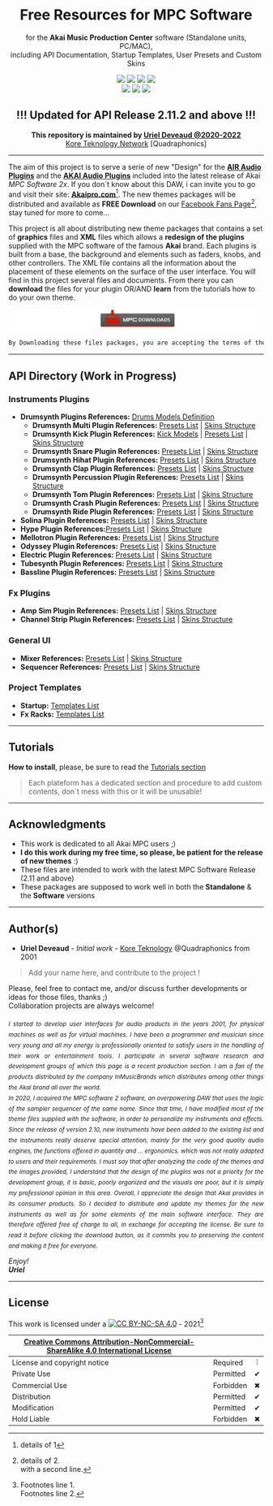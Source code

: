 <h1 align="center">Free Resources for MPC Software</h1>

<p align="center">
  for the <b>Akai Music Production Center</b> software (Standalone units, PC/MAC),<br>including API Documentation, Startup Templates, User Presets and Custom Skins
</p>
<p align="center">
  <img src="https://img.shields.io/badge/License-CC BY NC SA 4.0-lightgrey.svg" /> <img src="https://img.shields.io/badge/Code-XML-blue.svg" /> <img src="https://img.shields.io/badge/Code-JSON-brightgreen.svg" /> <img src="https://img.shields.io/badge/Images-PNG-purple.svg" /> <br><img src="https://img.shields.io/badge/AIR-Plugins-green.svg" /> <img src="https://img.shields.io/badge/AKAI-Plugins-red.svg" /> <img src="https://img.shields.io/badge/Akai-MPC Software v2-yellow.svg" />
</p>
<h2 align="center">!!! Updated for API Release 2.11.2 and above !!!</h2>
<p align="center">
<b>This repository is maintained by <u>Uriel Deveaud @2020-2022</b><br> Kore Teknology Network</u> [Quadraphonics]
</p>

[comment]: <> (This is a comment, it will not be included)

---

The aim of this project is to serve a serie of new "Design" for the [**AIR Audio Plugins**](https://www.airmusictech.com/) and the [**AKAI Audio Plugins**](https://www.akaipro.com) included into the latest release of Akai *MPC Software 2x*. If you don´t know about this DAW, i can invite you to go and visit their site: [**Akaipro.com**](https://www.akaipro.com/mpc-software)[^1]. 
The new themes packages will be distributed and available as **FREE Download** on our [Facebook Fans Page](https://www.facebook.com/groups/2455369201273499)[^2], stay tuned for more to come... 

This project is all about distributing new theme packages that contains a set of **graphics** files and **XML** files which allows a **redesign of the plugins** supplied with the MPC software of the famous **Akai** brand. Each plugins is built from a base, the background and elements such as faders, knobs, and other controllers. The XML file contains all the information about the placement of these elements on the surface of the user interface. You will find in this project several files and documents. From there you can **download** the files for your plugin OR/AND **learn** from the tutorials how to do your own theme.

<p align="center">
  <a href="DOWNLOADS.md"><img src="images/button_downloads_resources_mpc.jpg" /></a>
</p>

```diff 
By Downloading these files packages, you are accepting the terms of the CC BY NC SA 4.0 License
```

---

## API Directory (Work in Progress)

### Instruments Plugins

- **Drumsynth Plugins References:** [Drums Models Definition](Plugins%20API%20Documentation/Instruments-API-Drumsynth%20Models.md)
    - **Drumsynth Multi Plugin References:** [Presets List](Plugins%20API%20Documentation/Instruments-API-Drumsynth%20Multi%20Presets.md) | [Skins Structure](Plugins%20API%20Documentation/Instruments-API-Drumsynth%20Multi%20GUI.md)
    - **Drumsynth Kick Plugin References:** [Kick Models]() | [Presets List](Plugins%20API%20Documentation/) | [Skins Structure]()
    - **Drumsynth Snare Plugin References:** [Presets List](Plugins%20API%20Documentation/) | [Skins Structure]()
    - **Drumsynth Hihat Plugin References:** [Presets List](Plugins%20API%20Documentation/) | [Skins Structure]()
    - **Drumsynth Clap Plugin References:** [Presets List](Plugins%20API%20Documentation/) | [Skins Structure]()
    - **Drumsynth Percussion Plugin References:** [Presets List](Plugins%20API%20Documentation/) | [Skins Structure]()
    - **Drumsynth Tom Plugin References:** [Presets List](Plugins%20API%20Documentation/) | [Skins Structure]()
    - **Drumsynth Crash Plugin References:** [Presets List](Plugins%20API%20Documentation/) | [Skins Structure]()
    - **Drumsynth Ride Plugin References:** [Presets List](Plugins%20API%20Documentation/) | [Skins Structure]()
- **Solina Plugin References:** [Presets List](Plugins%20API%20Documentation/) | [Skins Structure](Plugins%20API%20Documentation/Instruments-API-Solina%20GUI.md)
- **Hype Plugin References:**[Presets List](Plugins%20API%20Documentation/) | [Skins Structure](Plugins%20API%20Documentation/Instruments-API-Hype%20GUI.md)
- **Mellotron Plugin References:** [Presets List](Plugins%20API%20Documentation/) | [Skins Structure]()
- **Odyssey Plugin References:** [Presets List](Plugins%20API%20Documentation/) | [Skins Structure]()
- **Electric Plugin References:** [Presets List](Plugins%20API%20Documentation/) | [Skins Structure]()
- **Tubesynth Plugin References:** [Presets List](Plugins%20API%20Documentation/) | [Skins Structure]()
- **Bassline Plugin References:** [Presets List](Plugins%20API%20Documentation/) | [Skins Structure]()

### Fx Plugins

- **Amp Sim Plugin References:** [Presets List](Plugins%20API%20Documentation/Fx-API-Amp%20Sim%20Presets.md) | [Skins Structure]()
- **Channel Strip Plugin References:** [Presets List](Plugins%20API%20Documentation/) | [Skins Structure]()

### General UI

- **Mixer References:** [Presets List]() | [Skins Structure]()
- **Sequencer References:** [Presets List]() | [Skins Structure]()

### Project Templates

- **Startup:** [Templates List]()
- **Fx Racks:** [Templates List]()

---

## Tutorials

**How to install**, please, be sure to read the [Tutorials section](TUTORIALS.md)

> Each plateform has a dedicated section and procedure to add custom contents, don´t mess with this or it will be unusable!


---

## Acknowledgments

* This work is dedicated to all Akai MPC users ;)
* **I do  this work during my free time, so please, be patient for the release of new themes** :)
* These files are intended to work with the latest MPC Software Release (2.11 and above)
* These packages are supposed to work well in both  the **Standalone** & the **Software** versions

---

## Author(s)

* **Uriel Deveaud** - *Initial work* - [Kore Teknology](https://github.com/KoreTeknology) @Quadraphonics from 2001
> Add your name here, and contribute to the project !

Please, feel free to contact me, and/or discuss further developments or ideas for those files, thanks ;)<br/>
Collaboration projects are always welcome!</p>

<p align="justify"><i><sub>I started to develop user interfaces for audio products in the years 2001, for physical machines as well as for virtual machines. I have been a programmer and musician since very young and all my energy is professionally oriented to satisfy users in the handling of their work or entertainment tools. I participate in several software research and development groups of which this page is a recent production section. I am a fan of the products distributed by the company InMusicBrands which distributes among other things the Akai brand all over the world.<br>
In 2020, I acquired the MPC software 2 software, an overpowering DAW that uses the logic of the sampler sequencer of the same name. Since that time, I have modified most of the theme files supplied with the software, in order to personalize my instruments and effects.
Since the release of version 2.10, new instruments have been added to the existing list and the instruments really deserve special attention, mainly for the very good quality audio engines, the functions offered in quantity and ... ergonomics. which was not really adapted to users and their requirements. I must say that after analyzing the code of the themes and the images provided, I understand that the design of the plugins was not a priority for the development group, it is basic, poorly organized and the visuals are poor, but it is simply my professional opinion in this area. Overall, I appreciate the design that Akai provides in its consumer products.
So I decided to distribute and update my themes for the new instruments as well as for some elements of the main software interface. They are therefore offered free of charge to all, in exchange for accepting the license. Be sure to read it before clicking the download button, as it commits you to preserving the content and making it free for everyone.</sub>

Enjoy!<br>
<b>Uriel</b>
</i></p>

---

## License

This work is licensed under a [![CC BY-NC-SA 4.0][cc-by-nc-sa-image]][cc-by-nc-sa] - 2021[^note]

[cc-by-nc-sa]: http://creativecommons.org/licenses/by-nc-sa/4.0/
[cc-by-nc-sa-image]: https://licensebuttons.net/l/by-nc-sa/4.0/88x31.png
[cc-by-nc-sa-shield]: https://img.shields.io/badge/License-CC%20BY--NC--SA%204.0-lightgrey.svg

|[Creative Commons Attribution-NonCommercial-ShareAlike 4.0 International License][cc-by-nc-sa]|||
| ------------------------------------------------- | --------- | :--------: |
| License and copyright notice | Required  | &#10069; |
| Private Use                  | Permitted | &#10004; |
| Commercial Use               | Forbidden | &#10006; |
| Distribution                 | Permitted | &#10004; |
| Modification                 | Permitted | &#10004; |
| Hold Liable                  | Forbidden | &#10006; |







[^1]: details of 1
[^2]: details of 2.  
  with a second line.
[^note]:
    Footnotes line 1.  
    Footnotes line 2.

